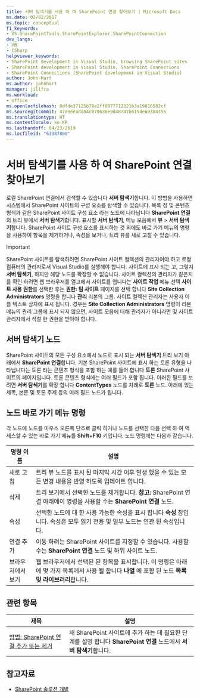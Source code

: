 ```yaml
---
title: 서버 탐색기를 사용 하 여 SharePoint 연결 찾아보기 | Microsoft Docs
ms.date: 02/02/2017
ms.topic: conceptual
f1_keywords:
- VS.SharePointTools.SharePointExplorer.SharePointConnection
dev_langs:
- VB
- CSharp
helpviewer_keywords:
- SharePoint development in Visual Studio, browsing SharePoint sites
- SharePoint development in Visual Studio, SharePoint Connections
- SharePoint Connections [SharePoint development in Visual Studio]
author: John-Hart
ms.author: johnhart
manager: jillfra
ms.workload:
- office
ms.openlocfilehash: 8dfde37125b78e2ff8077712321b3a19816582cf
ms.sourcegitcommit: 47eeeeadd84c879636e9d48747b615de69384356
ms.translationtype: HT
ms.contentlocale: ko-KR
ms.lasthandoff: 04/23/2019
ms.locfileid: "63387800"
---
```

# <a name="browse-sharepoint-connections-by-using-server-explorer"></a>서버 탐색기를 사용 하 여 SharePoint 연결 찾아보기
  로컬 SharePoint 연결에서 검색할 수 있습니다 **서버 탐색기**합니다. 이 방법을 사용하면 시스템에서 SharePoint 사이트의 구성 요소를 탐색할 수 있습니다. 목록 정 및 콘텐츠 형식과 같은 SharePoint 사이트 구성 요소 라는 노드에 나타납니다 **SharePoint 연결** 의 트리 뷰에서 **서버 탐색기**합니다. 표시할 **서버 탐색기**, 메뉴 모음에서 **뷰** > **서버 탐색기**합니다. SharePoint 사이트 구성 요소를 표시하는 것 외에도 바로 가기 메뉴의 명령을 사용하여 항목을 제거하거나, 속성을 보거나, 트리 뷰를 새로 고칠 수 있습니다.

> [!IMPORTANT]
> SharePoint 사이트를 탐색하려면 SharePoint 사이트 컬렉션의 관리자여야 하고 로컬 컴퓨터의 관리자로서 Visual Studio를 실행해야 합니다. 사이트에 표시 되는 고, 그렇지 **서버 탐색기**, 하지만 해당 노드를 확장할 수 없습니다. 사이트 컬렉션의 관리자가 같은지를 확인 하려면 웹 브라우저를 열고에서 사이트를 엽니다는 **사이트 작업** 메뉴 선택 **사이트 사용 권한**를 선택한 후는 **권한: 팀 사이트** 페이지를 선택 합니다 **Site Collection Administrators** 명령을 합니다 **관리** 리본의 그룹. 사이트 컬렉션 관리자는 사용자 이름 텍스트 상자에 표시 됩니다. 경우는 **Site Collection Administrators** 명령이 리본 메뉴의 관리 그룹에 표시 되지 않으면, 사이트 모음에 대해 관리자가 아니라면 및 사이트 관리자에서 적절 한 권한을 받아야 합니다.

## <a name="server-explorer-nodes"></a>서버 탐색기 노드
 SharePoint 사이트의 모든 구성 요소에서 노드로 표시 되는 **서버 탐색기** 트리 보기 아래에서 **SharePoint 연결**합니다. 기본 SharePoint 사이트에 표시 하는 토론 유형을 나타냅니다는 토론 라는 콘텐츠 형식을 포함 하는 예를 들어 합니다 **토론** SharePoint 사이트의 페이지입니다. 토론 콘텐츠 형식에는 여러 필드가 포함 됩니다. 이러한 필드를 보려면 **서버 탐색기**를 확장 합니다 **ContentTypes** 노드를 차례로 **토론** 노드. 아래에 있는 제목, 본문 및 토론 주제 등의 여러 필드 노드가 됩니다.

## <a name="node-shortcut-menu-commands"></a>노드 바로 가기 메뉴 명령
 각 노드에 노드를 마우스 오른쪽 단추로 클릭 하거나 노드를 선택한 다음 선택 하 여 액세스할 수 있는 바로 가기 메뉴를 **Shift**+**F10** 키입니다. 노드 명령에는 다음과 같습니다.

|명령 이름|설명|
|------------------|-----------------|
|새로 고침|트리 뷰 노드를 표시 된 마지막 시간 이후 발생 했을 수 있는 모든 변경 내용을 반영 하도록 업데이트 합니다.|
|삭제|트리 보기에서 선택한 노드를 제거합니다. **참고:**  SharePoint 연결 아래에이 명령을 사용할 수는 **SharePoint 연결** 노드.|
|속성|선택한 노드에 대 한 사용 가능한 속성을 표시 합니다 **속성** 창입니다. 속성은 모두 읽기 전용 및 일부 노드는 연관 된 속성입니다.|
|연결 추가|이동 하려는 SharePoint 사이트를 지정할 수 있습니다. 사용할 수는 **SharePoint 연결** 노드 및 하위 사이트 노드.|
|브라우저에서 보기|웹 브라우저에서 선택된 된 항목을 표시합니다. 이 명령은 아래에 몇 가지 목록에서 사용 될 합니다 **나열** 에 포함 된 노드 **목록 및 라이브러리**합니다.|

## <a name="related-topics"></a>관련 항목

|제목|설명|
|-----------|-----------------|
|[방법: SharePoint 연결 추가 또는 제거](../sharepoint/how-to-add-or-remove-sharepoint-connections.md)|새 SharePoint 사이트에 추가 하는 데 필요한 단계를 설명 합니다 **SharePoint 연결** 노드에서 **서버 탐색기**합니다.|

## <a name="see-also"></a>참고자료
- [SharePoint 솔루션 개발](../sharepoint/developing-sharepoint-solutions.md)

